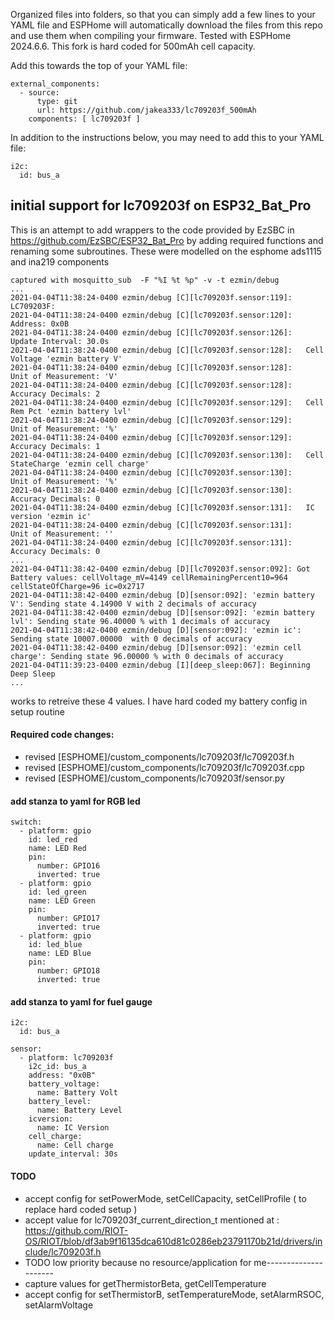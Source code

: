 Organized files into folders, so that you can simply add a few lines to your YAML file and ESPHome will automatically download the files from this repo and use them when compiling your firmware. Tested with ESPHome 2024.6.6. This fork is hard coded for 500mAh cell capacity.

Add this towards the top of your YAML file:
```
external_components:
  - source:
      type: git
      url: https://github.com/jakea333/lc709203f_500mAh
    components: [ lc709203f ]
```
    
In addition to the instructions below, you may need to add this to your YAML file:
```
i2c:
  id: bus_a
```
  
## initial support for lc709203f on  ESP32_Bat_Pro 
 This is an attempt to add wrappers to the code provided by EzSBC in https://github.com/EzSBC/ESP32_Bat_Pro by
adding required functions and renaming some subroutines. These were modelled on the esphome ads1115 and ina219 components

```
captured with mosquitto_sub  -F "%I %t %p" -v -t ezmin/debug
...
2021-04-04T11:38:24-0400 ezmin/debug [C][lc709203f.sensor:119]: LC709203F:
2021-04-04T11:38:24-0400 ezmin/debug [C][lc709203f.sensor:120]:   Address: 0x0B
2021-04-04T11:38:24-0400 ezmin/debug [C][lc709203f.sensor:126]:   Update Interval: 30.0s
2021-04-04T11:38:24-0400 ezmin/debug [C][lc709203f.sensor:128]:   Cell Voltage 'ezmin battery V'
2021-04-04T11:38:24-0400 ezmin/debug [C][lc709203f.sensor:128]:     Unit of Measurement: 'V'
2021-04-04T11:38:24-0400 ezmin/debug [C][lc709203f.sensor:128]:     Accuracy Decimals: 2
2021-04-04T11:38:24-0400 ezmin/debug [C][lc709203f.sensor:129]:   Cell Rem Pct 'ezmin battery lvl'
2021-04-04T11:38:24-0400 ezmin/debug [C][lc709203f.sensor:129]:     Unit of Measurement: '%'
2021-04-04T11:38:24-0400 ezmin/debug [C][lc709203f.sensor:129]:     Accuracy Decimals: 1
2021-04-04T11:38:24-0400 ezmin/debug [C][lc709203f.sensor:130]:   Cell StateCharge 'ezmin cell charge'
2021-04-04T11:38:24-0400 ezmin/debug [C][lc709203f.sensor:130]:     Unit of Measurement: '%'
2021-04-04T11:38:24-0400 ezmin/debug [C][lc709203f.sensor:130]:     Accuracy Decimals: 0
2021-04-04T11:38:24-0400 ezmin/debug [C][lc709203f.sensor:131]:   IC version 'ezmin ic'
2021-04-04T11:38:24-0400 ezmin/debug [C][lc709203f.sensor:131]:     Unit of Measurement: ''
2021-04-04T11:38:24-0400 ezmin/debug [C][lc709203f.sensor:131]:     Accuracy Decimals: 0
...
2021-04-04T11:38:42-0400 ezmin/debug [D][lc709203f.sensor:092]: Got Battery values: cellVoltage_mV=4149 cellRemainingPercent10=964 cellStateOfCharge=96 ic=0x2717
2021-04-04T11:38:42-0400 ezmin/debug [D][sensor:092]: 'ezmin battery V': Sending state 4.14900 V with 2 decimals of accuracy
2021-04-04T11:38:42-0400 ezmin/debug [D][sensor:092]: 'ezmin battery lvl': Sending state 96.40000 % with 1 decimals of accuracy
2021-04-04T11:38:42-0400 ezmin/debug [D][sensor:092]: 'ezmin ic': Sending state 10007.00000  with 0 decimals of accuracy
2021-04-04T11:38:42-0400 ezmin/debug [D][sensor:092]: 'ezmin cell charge': Sending state 96.00000 % with 0 decimals of accuracy
2021-04-04T11:39:23-0400 ezmin/debug [I][deep_sleep:067]: Beginning Deep Sleep
...
```

works to retreive these 4 values. I have hard coded my battery config in setup routine



#### Required code changes:
- revised [ESPHOME]/custom_components/lc709203f/lc709203f.h
- revised [ESPHOME]/custom_components/lc709203f/lc709203f.cpp
- revised [ESPHOME]/custom_components/lc709203f/sensor.py



#### add stanza to yaml for RGB led
```
switch:
  - platform: gpio
    id: led_red
    name: LED Red
    pin:
      number: GPIO16
      inverted: true
  - platform: gpio
    id: led_green
    name: LED Green
    pin:
      number: GPIO17
      inverted: true
  - platform: gpio
    id: led_blue
    name: LED Blue
    pin:
      number: GPIO18
      inverted: true
```


#### add stanza to yaml for fuel gauge 
```
i2c:
  id: bus_a

sensor:
  - platform: lc709203f
    i2c_id: bus_a
    address: "0x0B"
    battery_voltage:
      name: Battery Volt
    battery_level:
      name: Battery Level
    icversion:
      name: IC Version
    cell_charge:
      name: Cell charge
    update_interval: 30s
```






#### TODO
- accept config for setPowerMode, setCellCapacity, setCellProfile  ( to replace hard coded setup )
- accept value for lc709203f_current_direction_t mentioned at : https://github.com/RIOT-OS/RIOT/blob/df3ab9f16135dca610d81c0286eb23791170b21d/drivers/include/lc709203f.h
- TODO  low priority because no resource/application for me---------------------
- capture values for getThermistorBeta, getCellTemperature 
- accept config for setThermistorB, setTemperatureMode, setAlarmRSOC, setAlarmVoltage

